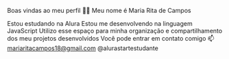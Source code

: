Boas vindas ao meu perfil 💙💙
Meu nome é Maria Rita de Campos

Estou estudando na Alura
Estou me desenvolvendo na linguagem JavaScript
Utilizo esse espaço para minha organização e compartilhamento dos meu projetos desenvolvidos
Você pode entrar em contato comigo 📫
mariaritacampos18@gmail.com
@alurastartestudante
